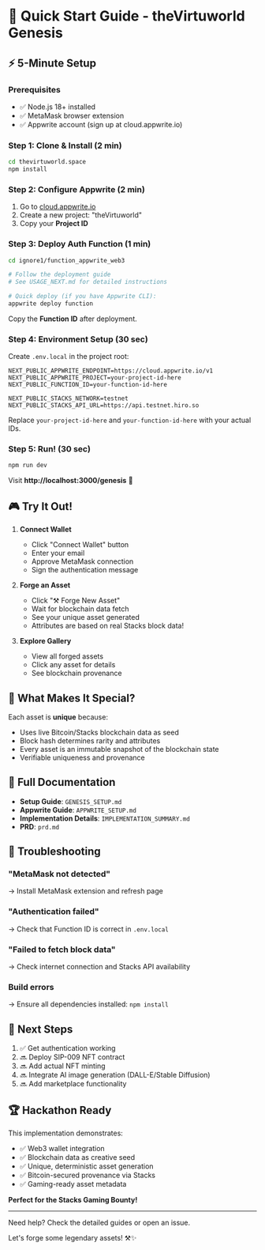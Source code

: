 # 🚀 Quick Start Guide - theVirtuworld Genesis

## ⚡ 5-Minute Setup

### Prerequisites
- ✅ Node.js 18+ installed
- ✅ MetaMask browser extension
- ✅ Appwrite account (sign up at cloud.appwrite.io)

### Step 1: Clone & Install (2 min)

```bash
cd thevirtuworld.space
npm install
```

### Step 2: Configure Appwrite (2 min)

1. Go to [cloud.appwrite.io](https://cloud.appwrite.io)
2. Create a new project: "theVirtuworld"
3. Copy your **Project ID**

### Step 3: Deploy Auth Function (1 min)

```bash
cd ignore1/function_appwrite_web3

# Follow the deployment guide
# See USAGE_NEXT.md for detailed instructions

# Quick deploy (if you have Appwrite CLI):
appwrite deploy function
```

Copy the **Function ID** after deployment.

### Step 4: Environment Setup (30 sec)

Create `.env.local` in the project root:

```env
NEXT_PUBLIC_APPWRITE_ENDPOINT=https://cloud.appwrite.io/v1
NEXT_PUBLIC_APPWRITE_PROJECT=your-project-id-here
NEXT_PUBLIC_FUNCTION_ID=your-function-id-here

NEXT_PUBLIC_STACKS_NETWORK=testnet
NEXT_PUBLIC_STACKS_API_URL=https://api.testnet.hiro.so
```

Replace `your-project-id-here` and `your-function-id-here` with your actual IDs.

### Step 5: Run! (30 sec)

```bash
npm run dev
```

Visit **http://localhost:3000/genesis** 🎉

## 🎮 Try It Out!

1. **Connect Wallet**
   - Click "Connect Wallet" button
   - Enter your email
   - Approve MetaMask connection
   - Sign the authentication message

2. **Forge an Asset**
   - Click "⚒️ Forge New Asset"
   - Wait for blockchain data fetch
   - See your unique asset generated
   - Attributes are based on real Stacks block data!

3. **Explore Gallery**
   - View all forged assets
   - Click any asset for details
   - See blockchain provenance

## 🎯 What Makes It Special?

Each asset is **unique** because:
- Uses live Bitcoin/Stacks blockchain data as seed
- Block hash determines rarity and attributes
- Every asset is an immutable snapshot of the blockchain state
- Verifiable uniqueness and provenance

## 📖 Full Documentation

- **Setup Guide**: `GENESIS_SETUP.md`
- **Appwrite Guide**: `APPWRITE_SETUP.md`
- **Implementation Details**: `IMPLEMENTATION_SUMMARY.md`
- **PRD**: `prd.md`

## 🐛 Troubleshooting

### "MetaMask not detected"
→ Install MetaMask extension and refresh page

### "Authentication failed"
→ Check that Function ID is correct in `.env.local`

### "Failed to fetch block data"
→ Check internet connection and Stacks API availability

### Build errors
→ Ensure all dependencies installed: `npm install`

## 🎉 Next Steps

1. ✅ Get authentication working
2. 🔜 Deploy SIP-009 NFT contract
3. 🔜 Add actual NFT minting
4. 🔜 Integrate AI image generation (DALL-E/Stable Diffusion)
5. 🔜 Add marketplace functionality

## 🏆 Hackathon Ready

This implementation demonstrates:
- ✅ Web3 wallet integration
- ✅ Blockchain data as creative seed
- ✅ Unique, deterministic asset generation
- ✅ Bitcoin-secured provenance via Stacks
- ✅ Gaming-ready asset metadata

**Perfect for the Stacks Gaming Bounty!**

---

Need help? Check the detailed guides or open an issue.

Let's forge some legendary assets! ⚒️✨
